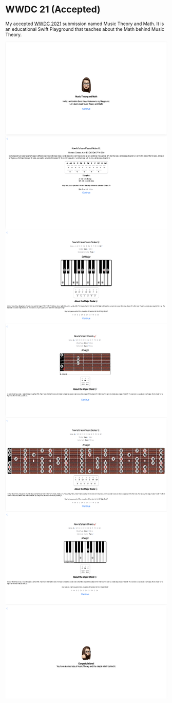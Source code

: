 # WWDC 21 (Accepted)

My accepted [WWDC 2021](https://github.com/wwdc/2021) submission named Music Theory and Math. It is an educational Swift Playground that teaches about the Math behind Music Theory.

<img alt="Screenshot" src="https://raw.githubusercontent.com/iberatkaya/wwdc21/main/images/1.png" width="600" height="290">
<img alt="Screenshot" src="https://raw.githubusercontent.com/iberatkaya/wwdc21/main/images/2.png" width="600" height="290">
<img alt="Screenshot" src="https://raw.githubusercontent.com/iberatkaya/wwdc21/main/images/3.png" width="600" height="290">
<img alt="Screenshot" src="https://raw.githubusercontent.com/iberatkaya/wwdc21/main/images/4.png" width="600" height="290">
<img alt="Screenshot" src="https://raw.githubusercontent.com/iberatkaya/wwdc21/main/images/5.png" width="600" height="290">
<img alt="Screenshot" src="https://raw.githubusercontent.com/iberatkaya/wwdc21/main/images/6.png" width="600" height="290">
<img alt="Screenshot" src="https://raw.githubusercontent.com/iberatkaya/wwdc21/main/images/7.png" width="600" height="290">
